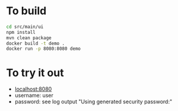 # To build

```bash
cd src/main/ui
npm install
mvn clean package
docker build -t demo .
docker run -p 8080:8080 demo
```

# To try it out

- [localhost:8080](http://localhost:8080)
- username: user
- password: see log output "Using generated security password:"